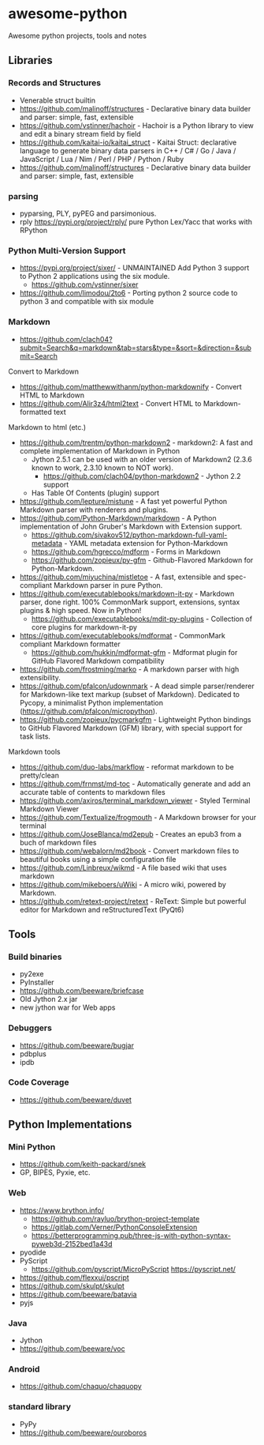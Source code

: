 # awesome-python

Awesome python projects, tools and notes

## Libraries

### Records and Structures

  * Venerable struct builtin
  * https://github.com/malinoff/structures - Declarative binary data builder and parser: simple, fast, extensible
  * https://github.com/vstinner/hachoir - Hachoir is a Python library to view and edit a binary stream field by field
  * https://github.com/kaitai-io/kaitai_struct - Kaitai Struct: declarative language to generate binary data parsers in C++ / C# / Go / Java / JavaScript / Lua / Nim / Perl / PHP / Python / Ruby
  * https://github.com/malinoff/structures - Declarative binary data builder and parser: simple, fast, extensible

### parsing

  * pyparsing, PLY, pyPEG and parsimonious.
  * rply https://pypi.org/project/rply/ pure Python Lex/Yacc that works with RPython

### Python Multi-Version Support

  * https://pypi.org/project/sixer/ - UNMAINTAINED Add Python 3 support to Python 2 applications using the six module.
      * https://github.com/vstinner/sixer
  * https://github.com/limodou/2to6 - Porting python 2 source code to python 3 and compatible with six module

### Markdown

  * https://github.com/clach04?submit=Search&q=markdown&tab=stars&type=&sort=&direction=&submit=Search

Convert to Markdown

  * https://github.com/matthewwithanm/python-markdownify - Convert HTML to Markdown
  * https://github.com/Alir3z4/html2text - Convert HTML to Markdown-formatted text

Markdown to html (etc.)

  * https://github.com/trentm/python-markdown2 - markdown2: A fast and complete implementation of Markdown in Python
      * Jython 2.5.1 can be used with an older version of Markdown2 (2.3.6 known to work, 2.3.10 known to NOT work).
          * https://github.com/clach04/python-markdown2 - Jython 2.2 support
      * Has Table Of Contents (plugin) support
  * https://github.com/lepture/mistune - A fast yet powerful Python Markdown parser with renderers and plugins.
  * https://github.com/Python-Markdown/markdown - A Python implementation of John Gruber's Markdown with Extension support.
      * https://github.com/sivakov512/python-markdown-full-yaml-metadata - YAML metadata extension for Python-Markdown
      * https://github.com/hgrecco/mdform - Forms in Markdown
      * https://github.com/zopieux/py-gfm - Github-Flavored Markdown for Python-Markdown.
  * https://github.com/miyuchina/mistletoe - A fast, extensible and spec-compliant Markdown parser in pure Python.
  * https://github.com/executablebooks/markdown-it-py - Markdown parser, done right. 100% CommonMark support, extensions, syntax plugins & high speed. Now in Python!
      * https://github.com/executablebooks/mdit-py-plugins - Collection of core plugins for markdown-it-py
  * https://github.com/executablebooks/mdformat - CommonMark compliant Markdown formatter
      * https://github.com/hukkin/mdformat-gfm - Mdformat plugin for GitHub Flavored Markdown compatibility
  * https://github.com/frostming/marko - A markdown parser with high extensibility.
  * https://github.com/pfalcon/udownmark - A dead simple parser/renderer for Markdown-like text markup (subset of Markdown). Dedicated to Pycopy, a minimalist Python implementation (https://github.com/pfalcon/micropython).
  * https://github.com/zopieux/pycmarkgfm - Lightweight Python bindings to GitHub Flavored Markdown (GFM) library, with special support for task lists.

Markdown tools

  * https://github.com/duo-labs/markflow - reformat markdown to be pretty/clean
  * https://github.com/frnmst/md-toc - Automatically generate and add an accurate table of contents to markdown files
  * https://github.com/axiros/terminal_markdown_viewer - Styled Terminal Markdown Viewer
  * https://github.com/Textualize/frogmouth - A Markdown browser for your terminal
  * https://github.com/JoseBlanca/md2epub - Creates an epub3 from a buch of markdown files
  * https://github.com/webalorn/md2book - Convert markdown files to beautiful books using a simple configuration file
  * https://github.com/Linbreux/wikmd - A file based wiki that uses markdown
  * https://github.com/mikeboers/uWiki - A micro wiki, powered by Markdown.
  * https://github.com/retext-project/retext - ReText: Simple but powerful editor for Markdown and reStructuredText (PyQt6)

## Tools

### Build binaries 

  * py2exe
  * PyInstaller
  * https://github.com/beeware/briefcase
  * Old Jython 2.x jar
  * new jython war for Web apps


### Debuggers

  * https://github.com/beeware/bugjar
  * pdbplus
  * ipdb

### Code Coverage

  * https://github.com/beeware/duvet

## Python Implementations

### Mini Python

  * https://github.com/keith-packard/snek
  * GP, BIPES, Pyxie, etc.

### Web

  * https://www.brython.info/
      * https://github.com/rayluo/brython-project-template
      * https://gitlab.com/Verner/PythonConsoleExtension
      * https://betterprogramming.pub/three-js-with-python-syntax-pyweb3d-2152bed1a43d
  * pyodide
  * PyScript
      * https://github.com/pyscript/MicroPyScript https://pyscript.net/
  * https://github.com/flexxui/pscript
  * https://github.com/skulpt/skulpt
  * https://github.com/beeware/batavia
  * pyjs

### Java

  * Jython
  * https://github.com/beeware/voc

### Android 

  * https://github.com/chaquo/chaquopy


### standard library 

  * PyPy
  * https://github.com/beeware/ouroboros



